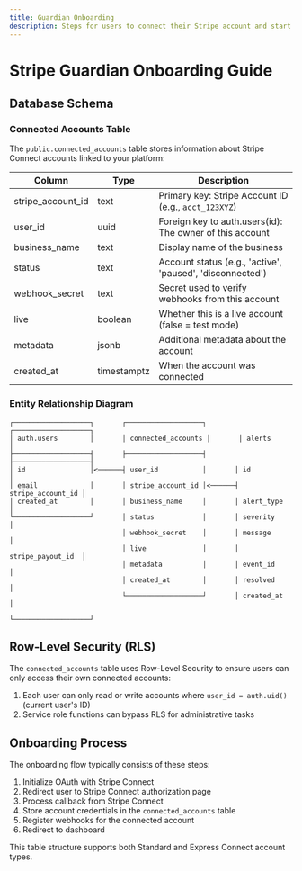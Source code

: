 ```yaml
---
title: Guardian Onboarding
description: Steps for users to connect their Stripe account and start using Stripe Guardian.
---
```


# Stripe Guardian Onboarding Guide

## Database Schema

### Connected Accounts Table

The `public.connected_accounts` table stores information about Stripe Connect accounts linked to your platform:

| Column | Type | Description |
|--------|------|-------------|
| stripe_account_id | text | Primary key: Stripe Account ID (e.g., `acct_123XYZ`) |
| user_id | uuid | Foreign key to auth.users(id): The owner of this account |
| business_name | text | Display name of the business |
| status | text | Account status (e.g., 'active', 'paused', 'disconnected') |
| webhook_secret | text | Secret used to verify webhooks from this account |
| live | boolean | Whether this is a live account (false = test mode) |
| metadata | jsonb | Additional metadata about the account |
| created_at | timestamptz | When the account was connected |

### Entity Relationship Diagram

```
┌───────────────────┐       ┌───────────────────┐       ┌───────────────────┐
│ auth.users        │       │ connected_accounts │       │ alerts            │
├───────────────────┤       ├───────────────────┤       ├───────────────────┤
│ id                │<──────┤ user_id           │       │ id                │
│ email             │       │ stripe_account_id │<──────┤ stripe_account_id │
│ created_at        │       │ business_name     │       │ alert_type        │
└───────────────────┘       │ status            │       │ severity          │
                            │ webhook_secret    │       │ message           │
                            │ live              │       │ stripe_payout_id  │
                            │ metadata          │       │ event_id          │
                            │ created_at        │       │ resolved          │
                            └───────────────────┘       │ created_at        │
                                                        └───────────────────┘
```

## Row-Level Security (RLS)

The `connected_accounts` table uses Row-Level Security to ensure users can only access their own connected accounts:

1. Each user can only read or write accounts where `user_id = auth.uid()` (current user's ID)
2. Service role functions can bypass RLS for administrative tasks

## Onboarding Process

The onboarding flow typically consists of these steps:

1. Initialize OAuth with Stripe Connect
2. Redirect user to Stripe Connect authorization page
3. Process callback from Stripe Connect
4. Store account credentials in the `connected_accounts` table
5. Register webhooks for the connected account
6. Redirect to dashboard

This table structure supports both Standard and Express Connect account types. 
